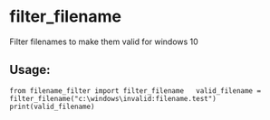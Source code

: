 # filter_filename

Filter filenames to make them valid for windows 10

## Usage:

`from filename_filter import filter_filename  
valid_filename = filter_filename("c:\windows\invalid:filename.test")  
print(valid_filename)`
